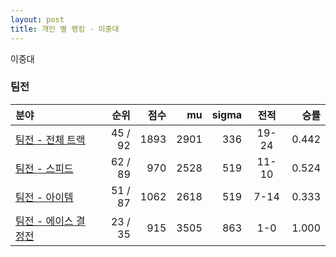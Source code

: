 ```yaml
---
layout: post
title: 개인 별 랭킹 - 이중대
---
```


이중대


### 팀전

| 분야 | 순위 | 점수 | mu | sigma | 전적 | 승률 |
|:---|---:|---:|---:|---:|:---:|---:|
| [팀전 - 전체 트랙](../team-full) | 45 / 92 | 1893 | 2901 | 336 | 19-24 | 0.442 |
| [팀전 - 스피드](../team-speed) | 62 / 89 | 970 | 2528 | 519 | 11-10 | 0.524 |
| [팀전 - 아이템](../team-item) | 51 / 87 | 1062 | 2618 | 519 | 7-14 | 0.333 |
| [팀전 - 에이스 결정전](../team-ace) | 23 / 35 | 915 | 3505 | 863 | 1-0 | 1.000 |
